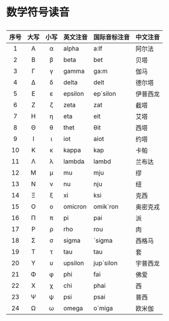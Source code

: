 <!--
 * @Github       : https://github.com/superzhc/BigData-A-Question
 * @Author       : SUPERZHC
 * @CreateDate   : 2020-12-01 22:10:27
 * @LastEditTime : 2020-12-01 22:18:32
 * @Copyright 2020 SUPERZHC
-->
# 数学符号读音

## 

| 序号  | 大写  | 小写  | 英文注音 | 国际音标注音 | 中文注音 |
| :---: | :---: | :---: | -------- | ------------ | -------- |
|   1   |   Α   |   α   | alpha    | a:lf         | 阿尔法   |
|   2   |   Β   |   β   | beta     | bet          | 贝塔     |
|   3   |   Γ   |   γ   | gamma    | ga:m         | 伽马     |
|   4   |   Δ   |   δ   | delta    | delt         | 德尔塔   |
|   5   |   Ε   |   ε   | epsilon  | ep`silon     | 伊普西龙 |
|   6   |   Ζ   |   ζ   | zeta     | zat          | 截塔     |
|   7   |   Η   |   η   | eta      | eit          | 艾塔     |
|   8   |   Θ   |   θ   | thet     | θit          | 西塔     |
|   9   |   Ι   |   ι   | iot      | aiot         | 约塔     |
|  10   |   Κ   |   κ   | kappa    | kap          | 卡帕     |
|  11   |   Λ   |   λ   | lambda   | lambd        | 兰布达   |
|  12   |   Μ   |   μ   | mu       | mju          | 缪       |
|  13   |   Ν   |   ν   | nu       | nju          | 纽       |
|  14   |   Ξ   |   ξ   | xi       | ksi          | 克西     |
|  15   |   Ο   |   ο   | omicron  | omik`ron     | 奥密克戎 |
|  16   |   Π   |   π   | pi       | pai          | 派       |
|  17   |   Ρ   |   ρ   | rho      | rou          | 肉       |
|  18   |   Σ   |   σ   | sigma    | `sigma       | 西格马   |
|  19   |   Τ   |   τ   | tau      | tau          | 套       |
|  20   |   Υ   |   υ   | upsilon  | jup`silon    | 宇普西龙 |
|  21   |   Φ   |   φ   | phi      | fai          | 佛爱     |
|  22   |   Χ   |   χ   | chi      | phai         | 西       |
|  23   |   Ψ   |   ψ   | psi      | psai         | 普西     |
|  24   |   Ω   |   ω   | omega    | o`miga       | 欧米伽   |